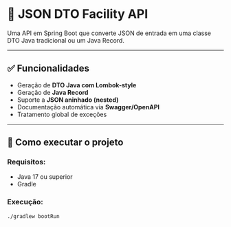 # 📄 JSON DTO Facility API

Uma API em Spring Boot que converte JSON de entrada em uma classe DTO Java tradicional ou um Java Record.

---

## ✅ Funcionalidades

- Geração de **DTO Java com Lombok-style**
- Geração de **Java Record**
- Suporte a **JSON aninhado (nested)**
- Documentação automática via **Swagger/OpenAPI**
- Tratamento global de exceções

---

## 🚀 Como executar o projeto

### Requisitos:
- Java 17 ou superior
- Gradle

### Execução:
```bash
./gradlew bootRun

